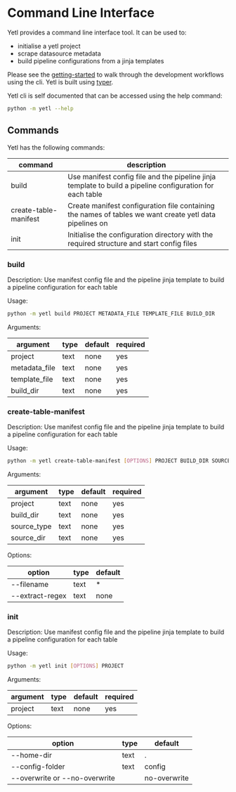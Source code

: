 # Command Line Interface

Yetl provides a command line interface tool. It can be used to:

- initialise a yetl project
- scrape datasource metadata
- build pipeline configurations from a jinja templates

Please see the [getting-started](../tutorial/gettingstarted.md) to walk through the development workflows using the cli. Yetl is built using [typer](https://typer.tiangolo.com/).

Yetl cli is self documented that can be accessed using the help command:

```sh
python -m yetl --help
```

## Commands

Yetl has the following commands:


|command|description|
|-|-|
| build | Use manifest config file and the pipeline jinja template to build a pipeline configuration for each table |
| create-table-manifest | Create manifest configuration file containing the names of tables we want create yetl data pipelines on |
| init | Initialise the configuration directory with the required structure and start config files |


### build

Description: Use manifest config file and the pipeline jinja template to build a pipeline configuration for each table

Usage:

```sh
python -m yetl build PROJECT METADATA_FILE TEMPLATE_FILE BUILD_DIR
```

Arguments:

|argument|type|default|required|
|-|-|-|-|
|project|text|none|yes|
|metadata_file|text|none|yes|
|template_file|text|none|yes|
|build_dir|text|none|yes|

### create-table-manifest

Description: Use manifest config file and the pipeline jinja template to build a pipeline configuration for each table

Usage:

```sh
python -m yetl create-table-manifest [OPTIONS] PROJECT BUILD_DIR SOURCE_TYPE SOURCE_DIR
```

Arguments:

|argument|type|default|required|
|-|-|-|-|
|project|text|none|yes|
|build_dir|text|none|yes|
|source_type|text|none|yes|
|source_dir|text|none|yes|

Options:

|option|type|default|
|-|-|-|
|--filename|text|*|
|--extract-regex|text|none|



### init

Description: Use manifest config file and the pipeline jinja template to build a pipeline configuration for each table

Usage:

```sh
python -m yetl init [OPTIONS] PROJECT 
```

Arguments:

|argument|type|default|required|
|-|-|-|-|
|project|text|none|yes|


Options:

|option|type|default|
|-|-|-|
|--home-dir|text|.|
|--config-folder|text|config|
|--overwrite or --no-overwrite||no-overwrite|

